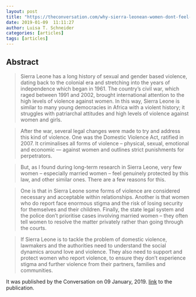 ```yaml
---
layout: post
title: "https://theconversation.com/why-sierra-leonean-women-dont-feel-protected-by-domestic-violence-laws-109436"
date: 2019-01-09  11:11:27
author: Luisa T. Schneider
categories: [articles]
tags: [articles]
---
```

## Abstract
>  Sierra Leone has a long history of sexual and gender based violence, dating back to the colonial era and stretching into the years of independence which began in 1961. The country’s civil war, which raged between 1991 and 2002, brought international attention to the high levels of violence against women. In this way, Sierra Leone is similar to many young democracies in Africa with a violent history; it struggles with patriarchal attitudes and high levels of violence against women and girls.

> After the war, several legal changes were made to try and address this kind of violence. One was the Domestic Violence Act, ratified in 2007. It criminalises all forms of violence – physical, sexual, emotional and economic — against women and outlines strict punishments for perpetrators.

> But, as I found during long-term research in Sierra Leone, very few women – especially married women – feel genuinely protected by this law, and other similar ones. There are a few reasons for this.

> One is that in Sierra Leone some forms of violence are considered necessary and acceptable within relationships. Another is that women who do report face enormous stigma and the risk of losing security for themselves and their children. Finally, the state legal system and the police don’t prioritise cases involving married women – they often tell women to resolve the matter privately rather than going through the courts.

> If Sierra Leone is to tackle the problem of domestic violence, lawmakers and the authorities need to understand the social dynamics around love and violence. They also need to support and protect women who report violence, to ensure they don’t experience stigma and further violence from their partners, families and communities.


It was published by the Conversation on 09 January, 2019. [link](https://theconversation.com/why-sierra-leonean-women-dont-feel-protected-by-domestic-violence-laws-109436) to the publication.

